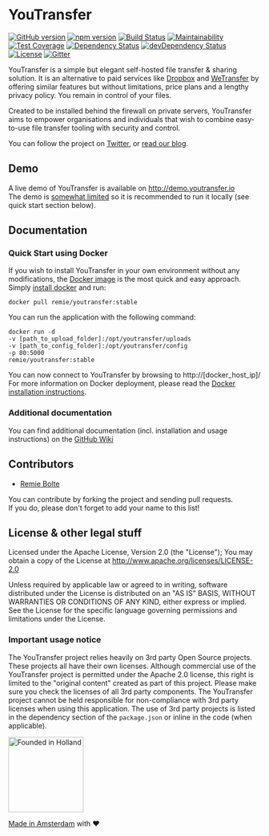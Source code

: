 # YouTransfer

[![GitHub version](https://badge.fury.io/gh/youtransfer%2Fyoutransfer.svg)](http://badge.fury.io/gh/youtransfer%2Fyoutransfer) [![npm version](https://badge.fury.io/js/youtransfer.svg)](http://badge.fury.io/js/youtransfer) [![Build Status](https://travis-ci.org/youtransfer/YouTransfer.svg?branch=master)](https://travis-ci.org/YouTransfer/YouTransfer) [![Maintainability](https://api.codeclimate.com/v1/badges/0af13d9a9eb8107a8417/maintainability)](https://codeclimate.com/github/YouTransfer/YouTransfer/maintainability) [![Test Coverage](https://api.codeclimate.com/v1/badges/0af13d9a9eb8107a8417/test_coverage)](https://codeclimate.com/github/YouTransfer/YouTransfer/test_coverage) [![Dependency Status](https://david-dm.org/youtransfer/youtransfer.svg)](https://david-dm.org/youtransfer/youtransfer) [![devDependency Status](https://david-dm.org/youtransfer/youtransfer/dev-status.svg)](https://david-dm.org/youtransfer/youtransfer#info=devDependencies) [![License](https://img.shields.io/github/license/youtransfer/youtransfer.svg)](http://www.apache.org/licenses/LICENSE-2.0) [![Gitter](https://badges.gitter.im/Join%20Chat.svg)](https://gitter.im/youtransfer/YouTransfer?utm_source=badge&utm_medium=badge&utm_campaign=pr-badge)

YouTransfer is a simple but elegant self-hosted file transfer & sharing solution. It is an alternative to paid services like [Dropbox](http://dropbox.com) and [WeTransfer](http://wetransfer.com) by offering similar features but without limitations, price plans and a lengthy privacy policy. You remain in control of your files.

Created to be installed behind the firewall on private servers, YouTransfer aims to empower organisations and individuals that wish to combine easy-to-use file transfer tooling with security and control.

You can follow the project on [Twitter](https://twitter.com/youtransfer), or [read our blog](http://blog.youtransfer.io). 

## Demo

A live demo of YouTransfer is available on http://demo.youtransfer.io  
The demo is [somewhat limited](https://github.com/youtransfer/YouTransfer/wiki/Demo) so it is recommended to run it locally (see quick start section below).

## Documentation

### Quick Start using Docker

If you wish to install YouTransfer in your own environment without any modifications, the [Docker image](http://hub.docker.com/r/remie/youtransfer/) is the most quick and easy approach. Simply [install docker](https://docs.docker.com/installation/) and run:

`docker pull remie/youtransfer:stable`

You can run the application with the following command:

````
docker run -d 
-v [path_to_upload_folder]:/opt/youtransfer/uploads 
-v [path_to_config_folder]:/opt/youtransfer/config 
-p 80:5000 
remie/youtransfer:stable
````

You can now connect to YouTransfer by browsing to http://[docker_host_ip]/  
For more information on Docker deployment, please read the [Docker installation instructions](https://github.com/youtransfer/YouTransfer/wiki/docker).

### Additional documentation

You can find additional documentation (incl. installation and usage instructions) on the [GitHub Wiki](https://github.com/youtransfer/YouTransfer/wiki)

## Contributors

- [Remie Bolte](https://github.com/remie)

You can contribute by forking the project and sending pull requests.  
If you do, please don't forget to add your name to this list!

## License & other legal stuff

Licensed under the Apache License, Version 2.0 (the "License");
You may obtain a copy of the License at http://www.apache.org/licenses/LICENSE-2.0

Unless required by applicable law or agreed to in writing, software
distributed under the License is distributed on an "AS IS" BASIS,
WITHOUT WARRANTIES OR CONDITIONS OF ANY KIND, either express or implied.
See the License for the specific language governing permissions and
limitations under the License.

### Important usage notice

The YouTransfer project relies heavily on 3rd party Open Source projects. These projects all have their own licenses. Although commercial use of the YouTransfer project is permitted under the Apache 2.0 license, this right is limited to the "original content" created as part of this project. Please make sure you check the licenses of all 3rd party components. The YouTransfer project cannot be held responsible for non-compliance with 3rd party licenses when using this application. The use of 3rd party projects is listed in the dependency section of the `package.json` or inline in the code (when applicable).  

<img src="http://youtransfer.io/assets/holland.png" alt="Founded in Holland" width="150" />

[Made in Amsterdam](https://www.iamsterdam.com/en/business/startupamsterdam) with ♥
